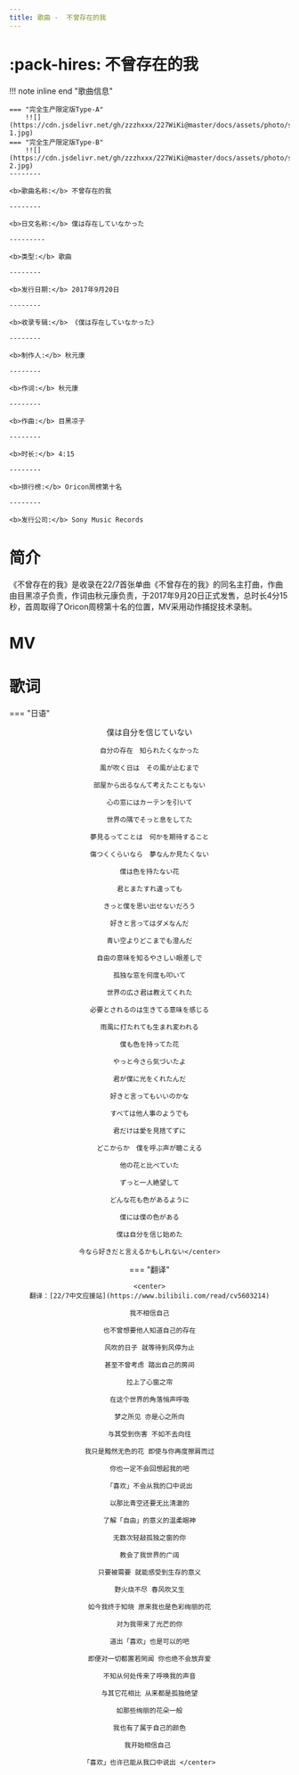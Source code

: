 ```yaml
---
title: 歌曲 -  不曾存在的我
---
```

# :pack-hires: 不曾存在的我

!!! note inline end "歌曲信息"

    === "完全生产限定版Type-A"
        !![](https://cdn.jsdelivr.net/gh/zzzhxxx/227WiKi@master/docs/assets/photo/songs/single/1st-1.jpg)
    === "完全生产限定版Type-B"
        !![](https://cdn.jsdelivr.net/gh/zzzhxxx/227WiKi@master/docs/assets/photo/songs/single/1st-2.jpg)
    --------
    
    <b>歌曲名称:</b> 不曾存在的我

    --------

    <b>日文名称:</b> 僕は存在していなかった

    ---------
    
    <b>类型:</b> 歌曲

    --------
    
    <b>发行日期:</b> 2017年9月20日

    --------

    <b>收录专辑:</b> 《僕は存在していなかった》

    --------

    <b>制作人:</b> 秋元康

    --------

    <b>作词:</b> 秋元康

    --------

    <b>作曲:</b> 目黑凉子

    --------

    <b>时长:</b> 4:15
 
    --------

    <b>排行榜:</b> Oricon周榜第十名
    
    --------

    <b>发行公司:</b> Sony Music Records

# 简介

《不曾存在的我》是收录在22/7首张单曲《不曾存在的我》的同名主打曲，作曲由目黑凉子负责，作词由秋元康负责，于2017年9月20日正式发售，总时长4分15秒，首周取得了Oricon周榜第十名的位置，MV采用动作捕捉技术录制。

# MV

<div id="dplayer1">
    </div>

# 歌词

=== "日语" 
    <center>僕は自分を信じていない

    自分の存在　知られたくなかった

    風が吹く日は　その風が止むまで

    部屋から出るなんて考えたこともない

    心の窓にはカーテンを引いて

    世界の隅でそっと息をしてた

    夢見るってことは　何かを期待すること

    傷つくくらいなら　夢なんか見たくない

    僕は色を持たない花

    君とまたすれ違っても

    きっと僕を思い出せないだろう

    好きと言ってはダメなんだ

    青い空よりどこまでも澄んだ

    自由の意味を知るやさしい眼差しで

    孤独な窓を何度も叩いて

    世界の広さ君は教えてくれた

    必要とされるのは生きてる意味を感じる

    雨風に打たれても生まれ変われる

    僕も色を持ってた花

    やっと今さら気づいたよ

    君が僕に光をくれたんだ

    好きと言ってもいいのかな

    すべては他人事のようでも

    君だけは愛を見捨てずに

    どこからか　僕を呼ぶ声が聴こえる

    他の花と比べていた

    ずっと一人絶望して

    どんな花も色があるように

    僕には僕の色がある

    僕は自分を信じ始めた

    今なら好きだと言えるかもしれない</center>

=== "翻译"
    
    
    <center>
    翻译：[22/7中文应援站](https://www.bilibili.com/read/cv5603214)

    我不相信自己

    也不曾想要他人知道自己的存在

    风吹的日子 就等待到风停为止

    甚至不曾考虑 踏出自己的房间

    拉上了心窗之帘

    在这个世界的角落悄声呼吸

    梦之所见 亦是心之所向

    与其受到伤害 不如不去向往

    我只是黯然无色的花 即使与你再度擦肩而过

    你也一定不会回想起我的吧

    「喜欢」不会从我的口中说出

    以那比青空还要无比清澈的

    了解「自由」的意义的温柔眼神

    无数次轻敲孤独之窗的你

    教会了我世界的广阔

    只要被需要 就能感受到生存的意义

    野火烧不尽 春风吹又生

    如今我终于知晓 原来我也是色彩绚丽的花

    对为我带来了光芒的你

    道出「喜欢」也是可以的吧

    即便对一切都置若罔闻 你也绝不会放弃爱

    不知从何处传来了呼唤我的声音

    与其它花相比 从来都是孤独绝望

    如那些绚丽的花朵一般

    我也有了属于自己的颜色

    我开始相信自己 

    「喜欢」也许已能从我口中说出 </center>
<!-- gitalk -->

<html>
<head>
    <meta name="referrer" content="never">
</head>
<body>
<link rel="stylesheet" href="https://cdn.jsdelivr.net/npm/gitalk@1/dist/gitalk.css">
    <script src="https://cdn.jsdelivr.net/npm/gitalk@1/dist/gitalk.min.js"></script>
    <script src="https://cdn.jsdelivr.net/gh/zzzhxxx/227WiKi@1.2/docs/_static/js/md5.js"></script>
    <div id="gitalk-container">
    </div>
    <script>
        const gitalk = new Gitalk({
        clientID: '7e9598e22806d98d5dee',
        clientSecret: '37c92fedcac2fdef30afff4c089ca66509d12c58',
        repo: '227WiKi',
        owner: 'zzzhxxx',
        admin: ['zzzhxxx'],
        id: md5('1st-single-song-1'),      // Ensure uniqueness and length less than 50
        distractionFreeMode: false  // Facebook-like distraction free mode
    })
        gitalk.render('gitalk-container')
    </script>
    <script src="https://cdn.jsdelivr.net/gh/zzzhxxx/227WiKi@1.2/docs/_static/js/md5.js"></script>
    <script src="https://cdn.jsdelivr.net/npm/dplayer@1.26.0/dist/DPlayer.min.js"></script>
    <script>
        const dp1 = new DPlayer({
        container: document.getElementById('dplayer1'),
        video: {
            url: 'https://link.zzzhxxx.top/?/227-mv/1%2022%207%20-%20Bokuwa%20Sonzai%20Shiteinakatta.mp4',
        },
        danmaku: {
            id: md5('https://link.zzzhxxx.top/?/227-mv/1%2022%207%20-%20Bokuwa%20Sonzai%20Shiteinakatta.mp4'),
            api: "https://danmu.zzzhxxx.top/"
        },
        contextmenu: [
        {
            text: '227WiKi',
            link: 'https://github.com/zzzhxxx/227WiKi',
        },
        ]
    });
    </script>
    </body>
</html>